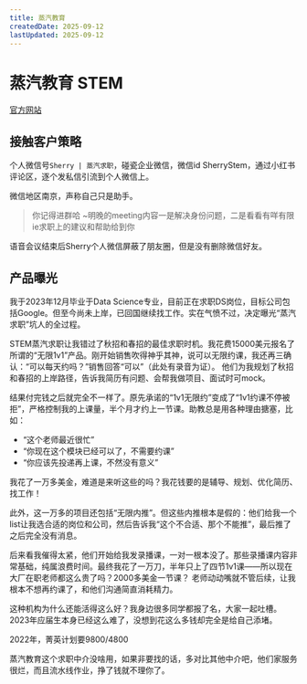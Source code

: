 ```yaml
---
title: 蒸汽教育
createdDate: 2025-09-12
lastUpdated: 2025-09-12
---
```

# 蒸汽教育 STEM

[官方网站](https://www.stemcareergroup.com/)

## 接触客户策略

个人微信号`Sherry | 蒸汽求职`，碰瓷企业微信，微信id SherryStem，通过小红书评论区，逐个发私信引流到个人微信上。

微信地区南京，声称自己只是助手。
> 你记得进群哈 ~明晚的meeting内容一是解决身份问题，二是看看有咩有限ie求职上的建议和帮助给到你

语音会议结束后Sherry个人微信屏蔽了朋友圈，但是没有删除微信好友。

## 产品曝光

我于2023年12月毕业于Data Science专业，目前正在求职DS岗位，目标公司包括Google。但至今尚未上岸，已回国继续找工作。实在气愤不过，决定曝光“蒸汽求职”坑人的全过程。

STEM蒸汽求职让我错过了秋招和春招的最佳求职时机。我花费15000美元报名了所谓的“无限1v1”产品。刚开始销售吹得神乎其神，说可以无限约课，我还再三确认：“可以每天约吗？”销售回答“可以”（此处有录音为证）。
他们为我规划了秋招和春招的上岸路径，告诉我简历有问题、会帮我做项目、面试时可mock。

结果付完钱之后就完全不一样了。原先承诺的“1v1无限约”变成了“1v1约课不停被拒”，严格控制我的上课量，半个月才约上一节课。助教总是用各种理由搪塞，比如：
- “这个老师最近很忙”
- “你现在这个模块已经可以了，不需要约课”
- “你应该先投递再上课，不然没有意义”

我花了一万多美金，难道是来听这些的吗？我花钱要的是辅导、规划、优化简历、找工作！

此外，这一万多的项目还包括“无限内推”。但这些内推根本是假的：他们给我一个list让我选合适的岗位和公司，然后告诉我“这个不合适、那个不能推”，最后推了之后完全没有消息。

后来看我催得太紧，他们开始给我发录播课，一对一根本没了。那些录播课内容非常基础，纯属浪费时间。最终我花了一万刀，半年只上了四节1v1课——所以现在大厂在职老师都这么贵了吗？2000多美金一节课？
老师动动嘴就不管后续，让我根本不想再约课了，和他们沟通简直消耗精力。

这种机构为什么还能活得这么好？我身边很多同学都报了名，大家一起吐槽。
2023年应届生本身已经这么难了，没想到花这么多钱却完全是给自己添堵。

2022年，菁英计划要9800/4800

蒸汽教育这个求职中介没啥用，如果非要找的话，多对比其他中介吧，他们家服务很烂，而且流水线作业，挣了钱就不理你了。
